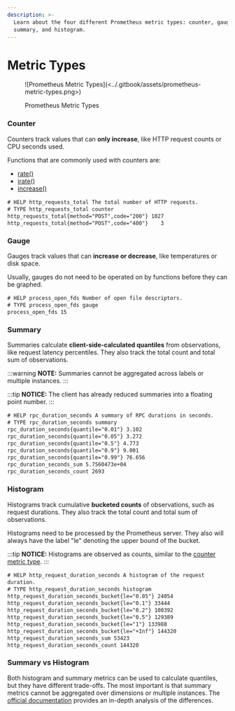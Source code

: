 ```yaml
---
description: >-
  Learn about the four different Prometheus metric types: counter, gauge,
  summary, and histogram.
---
```


# Metric Types

<figure>![Prometheus Metric Types](<../.gitbook/assets/prometheus-metric-types.png>)<figcaption><p>Prometheus Metric Types</p></figcaption></figure>

### Counter

Counters track values that can **only increase**, like HTTP request counts or CPU seconds used.

Functions that are commonly used with counters are:

* [rate()](promql/counter-rates-and-increases.md#rate)
* [irate()](promql/counter-rates-and-increases.md#irate)
* [increase()](promql/counter-rates-and-increases.md#increase)

```promql
# HELP http_requests_total The total number of HTTP requests.
# TYPE http_requests_total counter
http_requests_total{method="POST",code="200"} 1027
http_requests_total{method="POST",code="400"}    3
```

### Gauge

Gauges track values that can **increase or decrease**, like temperatures or disk space.

Usually, gauges do not need to be operated on by functions before they can be graphed.

```promql
# HELP process_open_fds Number of open file descriptors.
# TYPE process_open_fds gauge
process_open_fds 15
```

### Summary

Summaries calculate **client-side-calculated quantiles** from observations, like request latency percentiles. They also track the total count and total sum of observations.

:::warning
**NOTE:** Summaries cannot be aggregated across labels or multiple instances.
:::

:::tip
**NOTICE:** The client has already reduced summaries into a floating point number.
:::

```promql
# HELP rpc_duration_seconds A summary of RPC durations in seconds.
# TYPE rpc_duration_seconds summary
rpc_duration_seconds{quantile="0.01"} 3.102
rpc_duration_seconds{quantile="0.05"} 3.272
rpc_duration_seconds{quantile="0.5"} 4.773
rpc_duration_seconds{quantile="0.9"} 9.001
rpc_duration_seconds{quantile="0.99"} 76.656
rpc_duration_seconds_sum 5.7560473e+04
rpc_duration_seconds_count 2693
```

### Histogram

Histograms track cumulative **bucketed counts** of observations, such as request durations. They also track the total count and total sum of observations.

Histograms need to be processed by the Prometheus server. They also will always have the label "le" denoting the upper bound of the bucket.

:::tip
**NOTICE:** Histograms are observed as counts, similar to the [counter metric type](metric-types.md#counter).
:::

```promql
# HELP http_request_duration_seconds A histogram of the request duration.
# TYPE http_request_duration_seconds histogram
http_request_duration_seconds_bucket{le="0.05"} 24054
http_request_duration_seconds_bucket{le="0.1"} 33444
http_request_duration_seconds_bucket{le="0.2"} 100392
http_request_duration_seconds_bucket{le="0.5"} 129389
http_request_duration_seconds_bucket{le="1"} 133988
http_request_duration_seconds_bucket{le="+Inf"} 144320
http_request_duration_seconds_sum 53423
http_request_duration_seconds_count 144320
```

### Summary vs Histogram

Both histogram and summary metrics can be used to calculate quantiles, but they have different trade-offs. The most important is that summary metrics cannot be aggregated over dimensions or multiple instances. The [official documentation](https://prometheus.io/docs/practices/histograms/#quantiles) provides an in-depth analysis of the differences.
